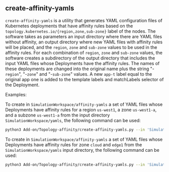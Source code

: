 ## create-affinity-yamls

`create-affinity-yamls` is a utility that generates YAML configuration files of Kubernetes deployments that have affinity rules based on the `topology.kubernetes.io/{region,zone,sub-zone}` label of the nodes. 
The software takes as parameters an input directory where there are YAML files without affinity, an output directory where new YAML files with affinity rules will be placed, and the `region`, `zone` and `sub-zone` values to be used in the affinity rules. 
For each combination of `region`, `zone` and `sub-zone` values, the software creates a subdirectory of the output directory that includes the input YAML files whose Deployments have the affinity rules. The names of these deployments are changed into the original name plus the string "-`region`", "-`zone`" and "-`sub-zone`" values. A new `app-t` label equal to the original app one is added to the template labels and matchLabels selector of the Deployment.

Examples:

To create in `SimulationWorkspace/affinity-yamls` a set of YAML files whose Deployments have affinity rules for a region `us-west1`, a zone `us-west1-a`, and a subzone `us-west1-a` from the input directory `SimulationWorkspace/yamls`, the following command can be used:

```zsh
python3 Add-on/Topology-affinity/create-affinity-yamls.py --in 'SimulationWorkspace/yamls' --out 'SimulationWorkspace/affinity-yamls' --region 'us-west1' --zone 'us-west1-a'  --subzone 'us-west1-a-a'
```

To create in `SimulationWorkspace/affinity-yamls` a set of YAML files whose Deployments have affinity rules for zone `cloud` and `edge1` from the `SimulationWorkspace/yamls` input directory, the following command can be used:

```zsh
python3 Add-on/Topology-affinity/create-affinity-yamls.py --in 'SimulationWorkspace/yamls' --out 'SimulationWorkspace/affinity-yamls' --zone cloud,edge1
```

